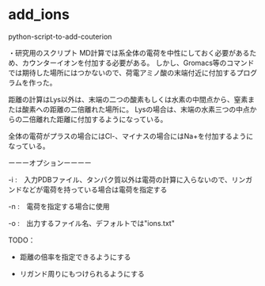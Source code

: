 # add_ions
python-script-to-add-couterion

・研究用のスクリプト
MD計算では系全体の電荷を中性にしておく必要があるため、カウンターイオンを付加する必要がある。
しかし、Gromacs等のコマンドでは期待した場所にはつかないので、荷電アミノ酸の末端付近に付加するプログラムを作った。

距離の計算はLys以外は、末端の二つの酸素もしくは水素の中間点から、窒素または酸素への距離の二倍離れた場所に。
Lysの場合は、末端の水素三つの中点からの二倍離れた距離に付加するようになっている。

全体の電荷がプラスの場合にはCl-、マイナスの場合にはNa+を付加するようになっている。

ーーーオプションーーーー

-i :　入力PDBファイル、タンパク質以外は電荷の計算に入らないので、リンガンドなどが電荷を持っている場合は電荷を指定する　

-n :　電荷を指定する場合に使用

-o :　出力するファイル名、デフォルトでは"ions.txt"




TODO：

- 距離の倍率を指定できるようにする
 
- リガンド周りにもつけられるようにする
